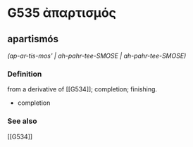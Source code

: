 # G535 ἀπαρτισμός

## apartismós

_(ap-ar-tis-mos' | ah-pahr-tee-SMOSE | ah-pahr-tee-SMOSE)_

### Definition

from a derivative of [[G534]]; completion; finishing.

- completion

### See also

[[G534]]

